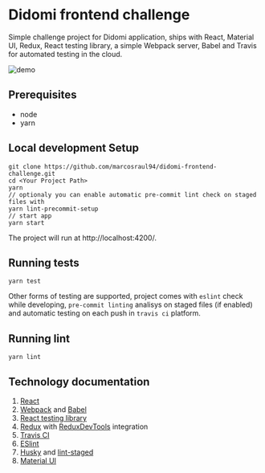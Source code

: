 # Didomi frontend challenge
Simple challenge project for Didomi application, ships with React, Material UI, Redux, React testing library, a simple Webpack server, Babel and Travis for automated testing in the cloud.

![demo](https://user-images.githubusercontent.com/45175934/115163699-9c13e000-a078-11eb-8ee6-5f0dbe5e2818.gif)

## Prerequisites
- node
- yarn

## Local development Setup

```
git clone https://github.com/marcosraul94/didomi-frontend-challenge.git
cd <Your Project Path> 
yarn
// optionaly you can enable automatic pre-commit lint check on staged files with
yarn lint-precommit-setup
// start app
yarn start
```

The project will run at http://localhost:4200/.

## Running tests

```
yarn test
```

Other forms of testing are supported, project comes with `eslint` check while developing, `pre-commit linting` analisys on staged files (if enabled) and automatic testing on each push in `travis ci` platform.


## Running lint

```
yarn lint
```

## Technology documentation
1. [React](https://reactjs.org/)
2. [Webpack](https://webpack.js.org/) and [Babel](https://babeljs.io/)
3. [React testing library](https://testing-library.com/docs/react-testing-library/intro/)
4. [Redux](https://redux.js.org/) with [ReduxDevTools](https://chrome.google.com/webstore/detail/redux-devtools/lmhkpmbekcpmknklioeibfkpmmfibljd?hl=en) integration
5. [Travis CI](https://travis-ci.org/)
6. [ESlint](https://eslint.org/)
7. [Husky](https://typicode.github.io/husky/#/) and [lint-staged](https://github.com/okonet/lint-staged#readme)
8. [Material UI](https://material-ui.com/)


